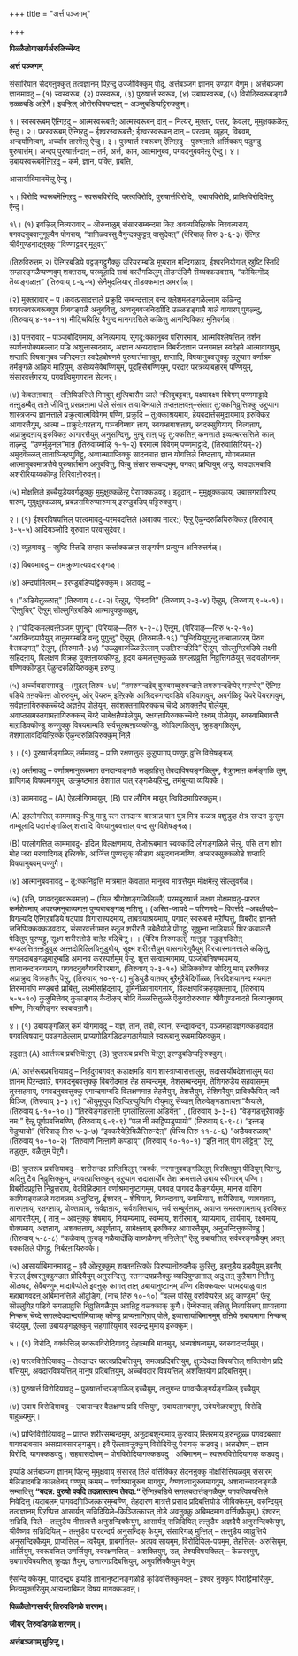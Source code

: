 +++
title = "अर्त्त पञ्जगम्"

+++


**पिळ्ळैलोगासार्यर्अरुळिच्चॆय्द**

**अर्त्त पञ्जगम्**

संसारियाऩ सेदगऩुक्कुत् तत्वज्ञानम् पिऱन्दु उज्जीविक्कुम् पोदु, अर्त्तबञ्जग ज्ञानम् उण्डाग वेणुम्। अर्त्तबञ्जग ज्ञानमावदु – (१) स्वस्वरूब, (२) परस्वरूब, (३) पुरुषार्त्त स्वरूब, (४) उबायस्वरूब, (५) विरोदिस्वरूबङ्गळै उळ्ळबडि अऱिगै। इवऱ्ऱिल् ओरॊरुविषयन्दाऩ् – अञ्जुबडिप्पट्टिरुक्कुम्।

१।  स्वस्वरूबम् ऎऩ्गिऱदु – आत्मस्वरूबत्तै; आत्मस्वरूबन् दाऩ् – नित्यर्,
    मुक्तर्, पत्तर्, केवलर्, मुमुक्षक्कळॆऩ्ऱु ऐन्दु। २।  परस्वरूबम् ऎऩ्गिऱदु – ईश्वरस्वरूबत्तै; ईश्वरस्वरूबन् दाऩ् – परत्वम्,
    व्यूहम्, विबवम्, अन्दर्यामित्वम्, अर्च्चाव तारमॆऩ्ऱु ऐन्दु। ३।  पुरुषार्त्त स्वरूबम् ऎऩ्गिऱदु – पुरुषऩाले अर्त्तिक्कप् पडुमदु
    पुरुषार्त्तम्। अन्दप् पुरुषार्त्तन्दाऩ् – तर्म, अर्त्त, काम,
    आत्मानुबव, पगवदनुबवमॆऩ्ऱु ऐन्दु। ४।  उबायस्वरूबमॆऩ्गिऱदु – कर्म, ज्ञान, पक्ति, प्रबत्ति,

 आसार्याबिमानमॆऩ्ऱु ऐन्दु।

५।  विरोदि स्वरूबमॆऩ्गिऱदु – स्वरूबविरोदि, परत्वविरोदि,
    पुरुषार्त्तविरोदि,, उबायविरोदि, प्राप्तिविरोदियॆऩ्ऱु ऐन्दु।

१\। (१) इवऱ्ऱिल् नित्यरावार् – ऒरुनाळुम् संसारसम्बन्दमा किऱ अवत्यमिऩ्ऱिक्के निरवत्यराय्, पगवदनुबवानुगूल्यैग पोगराय्, “वाऩिळवरसु वैगुन्दक्कुट्टऩ् वासुदेवऩ्” (पॆरियाऴ् तिरु ३-६-३) ऎऩ्गिऱ श्रीवैगुण्डनादऩुक्कु “विण्णाट्टवर् मूदुवर्”

(तिरुविरुत्तम् २) ऎऩ्गिऱबडिये पट्टङ्गट्टुगैक्कु उरियराम्बडि मूप्पराऩ मन्द्रिगळाय्, ईश्वरनियोगात् स्रुष्टि स्तिदि सम्हारङ्गळैप्पण्णवुम् शक्तराय्, परव्यूहादि सर्वा वस्तैगळिलुम् तॊडर्न्दडिमै सॆय्यक्कडवराय्, “कोयिल्गॊळ् तॆय्वङ्गळाऩ” (तिरुवाय् ८-६-५) सेनैमुदलियार् तॊडक्कमाऩ अमरर्गळ्।

\(२\) मुक्तरावार् – प।कवत्प्रसादत्ताले प्रक्रुदि सम्बन्दत्ताल् वन्द क्लेशमलङ्गळॆल्लाम् कऴिन्दु पगवत्स्वरूबरूबगुण विबवङ्गळै अनुबवित्तु, अव्वनुबवजनिदप्रीदि उळ्ळडङ्गामै याले वायारप् पुगऴ्न्दु, (तिरुवाय् ४-१०-११) मीट्चियिऩ्ऱि वैगुन्द मानगरत्तिले कळित्तु आनन्दिक्किऱ मुऩिवर्गळ्।

\(३\) पत्तरावार् – पाञ्जबौदिगमाय्, अनित्यमाय्, सुगदु:क्कानुबव परिगरमाय्, आत्मविश्लेषत्तिल् तर्शन स्पर्शनयोक्यमल्लाद पडि अशुत्तास्पदमाय्, अज्ञान अन्यदाज्ञान विबरीदज्ञान जनगमाऩ स्वदेहमे आत्मावागवुम्, शप्तादि विषयानुबव जनिदमाऩ स्वदेहबोषणमे पुरुषार्त्तमागवुम्, शप्तादि, विषयानुबवत्तुक्कु उऱुप्पाग वर्णाश्रम तर्मङ्गळै अऴिय माऱियुम्, असेव्यसेवैबण्णियुम्, पूदहिंसैबण्णियुम्, परदार परत्रव्याबहारम् पण्णियुम्, संसारवर्त्तगराय्, पगवत्विमुगगराऩ सेदनर्।

\(४\) केवलऩावाऩ् – तऩियिडत्तिले मिगवुम् क्षुत्पिबासैग ळाले नलिवुबट्टवऩ्, पक्ष्याबक्ष्य विवेगम् पण्णमाट्टादे तऩ्ऩुडम्बैत् ताऩे जीवित्तु प्रसन्नऩामा पोले संसार तावाक्नियाले तप्तऩाऩवऩ्–संसार तु:क्कनिव्रुत्तिक्कु उऱुप्पाग शास्त्रजन्य ज्ञानत्ताले प्रक्रुत्यात्मविवेगम् पण्णि, प्रक्रुदि – तु:क्काश्रयमाय्, हेयबदार्त्तसमुदायमाय् इरुक्किऱ आगारत्तैयुम्, आत्मा – प्रक्रुदे:परऩाय्, पञ्जविम्शग ऩाय्, स्वयम्ब्रगाशऩाय्, स्वदस्सुगियाय्, नित्यऩाय्, अप्राक्रुदऩाय् इरुक्किऱ आगारत्तैयुम् अनुसन्दित्तु, मुऩ्बु ताऩ् पट्ट तु:क्कत्तिऩ् कनत्ताले इव्वल्बरसत्तिले काल् ताऴ्न्दु, “उणर्मुऴुनल”माऩ (तिरुवाय्मॊऴि १-१-२) परमात्म विवेगम् पण्णमाट्टादे, (तिरुवासिरियम्-२) अमुदवॆळ्ळत् ताऩाञ्जिऱप्पुविट्टु, अव्वात्मप्राप्तिक्कु सादनमाऩ ज्ञान योगत्तिले निष्टऩाय्, योगबलमाऩ आत्मानुबवमात्रत्तैये पुरुषार्त्तमाग अनुबवित्तु, पिऩ्बु संसार सम्बन्दमुम्, पगवत् प्राप्तियुम् अऱ्ऱु, यावदात्मबावि अशरीरियाय्क्कॊण्डु तिरिवाऩॊरुवऩ्।

\(५\) मोक्षत्तिले इच्चैयुडैयवर्गळुक्कु मुमुक्षुक्कळॆऩ्ऱु पेरागक्कडवदु। इदुदाऩ् – मुमुक्षुक्कळाय्, उबासगरायिरुप् पारुम्, मुमुक्षुक्कळाय्, प्रबन्नरायिरुप्पारुमाय् इरण्डुबडिप् पट्टिरुक्कुम्।

२।  \(१\) ईश्वरविषयत्तिल् परत्वमावदु–परमबदत्तिले (अवाक्य नादर:) ऎऩ्ऱु
    ऎऴुन्दरुळियिरुक्किऱ (तिरुवाय् ३-५-५) आदियञ्जोदि युरुवाऩ परवासुदेवर्।

 (२) व्यूहमावदु – स्रुष्टि स्तिदि सम्हार कर्त्ताक्कळाऩ सङ्गर्षण प्रत्युम्न अनिरुत्तर्गळ्।

 (३) विबवमावदु – रामक्रुष्णात्यवदारङ्गळ्।

 (४) अन्दर्यामित्वम् – इरण्डुबडिप्पट्टिरुक्कुम्। अदावदु –

 १।”अडियेऩुळ्ळाऩ्” (तिरुवाय् ८-८-२) ऎऩ्ऱुम्, “ऎऩदावि” (तिरुवाय् २-३-४) ऎऩ्ऱुम्, (तिरुवाय् ९-५-१)। “ऎऩ्ऩुयिर्” ऎऩ्ऱुम् सॊल्लुगिऱबडिये आत्मावुक्कुळ्ळुम्,

 २।”पोदिऱ्कमलवऩ्ऩॆञ्जम् पुगुन्दु” (पॆरियाऴ्—तिरु ५-२-८) ऎऩ्ऱुम्, (पॆरियाऴ्—तिरु ५-२-१०) “अरविन्दप्पावैयुम् ताऩुमगम्बडि वन्दु पुगुन्दु” ऎऩ्ऱुम्, (तिरुमालै-१६) “पुन्दियिऱ्पुगुन्दु तऩ्बालादरम् पॆरुग वैत्तवऴगऩ्” ऎऩ्ऱुम्, (तिरुमालै-३४) “उळ्ळुवारुळ्ळिऱ्ऱॆल्लाम् उडऩिरुन्दऱिदि” ऎऩ्ऱुम्, सॊल्लुगिऱबडिये लक्ष्मी सहिदऩाय्, विलक्षण विक्रह युक्तऩाय्क्कॊण्डु, ह्रुदय कमलत्तुक्कुळ्ळे सगलप्रव्रुत्ति निव्रुत्तिगळैयुम् सदावलोगनम् पण्णिक्कॊण्डुम् ऎऴुन्दरुळियिरुक्कुम् इरुप्पु।

 (५) अर्च्चावदारमावदु – (मुदल् तिरुव-४४) “तमरुगन्ददॆव् वुरुवमव्वुरुवन्दाऩे तमरुगन्ददॆप्पेर् मऱ्ऱप्पेर्” ऎऩ्गिऱ पडिये तऩक्कॆऩ्ऩ ओरुरुवुम्, ओर् पॆयरुम् इऩ्ऱिक्के आश्रिदरुगन्दवडिवे वडिवागवुम्, अवर्गळिट्ट पॆयरे पॆयरागवुम्, सर्वज्ञऩायिरुक्कच्चॆय्दे अज्ञऩैप् पोलेयुम्, सर्वशक्तऩायिरुक्कच् चॆय्दे अशक्तऩैप् पोलेयुम्, अवाप्तसमस्तगामऩायिरुक्कच् चॆय्दे साबेक्षऩैप्पोलेयुम्, रक्षगऩायिरुक्कच्चॆय्दे रक्ष्यम् पोलेयुम्, स्वस्वामिबावत्तै माऱाडिक्कॊण्डु कण्णुक्कु विषयमाम्बडि सर्वसुलबऩाय्क्कॊण्डु, कोयिल्गळिलुम्, क्रुहङ्गळिलुम्, तेशगालावदियिऩ्ऱिक्के ऎऴुन्दरुळियिरुक्कुम् निलै।

३।  \(१\) पुरुषार्त्तङ्गळिल् तर्ममावदु – प्राणि रक्षणत्तुक् कुऱुप्पागप्
    पण्णुम् व्रुत्ति विसेषङ्गळ्,

 (२) अर्त्तमावदु – वर्णाश्रमानुरूबमाग तनदान्यङ्गळै सङ्ग्रहित्तु तेवदाविषयङ्गळिलुम्, पैत्रुगमाऩ कर्मङ्गळि लुम्, प्राणिगळ् विषयमागवुम्, उत्क्रुष्टमाऩ तेशगाल पात् रङ्गळैयऱिन्दु, तर्मबुत्त्या व्ययिक्कै।

 (३) काममावदु – (A) ऐहलौगिगमायुम्, (B) पार लौगिग मायुम् त्विविदमायिरुक्कुम्।

 (A) इहलोगत्तिल् काममावदु-पित्रु मात्रु रत्न तनदान्य वस्त्रान्न पान पुत्र मित्र कळत्र पशुक्रुह क्षेत्र सन्दन कुसुम ताम्बूलादि पदार्त्तङ्गळिल् शप्तादि विषयानुबवत्ताल् वन्द सुगविशेषङ्गळ्।

 (B) परलोगत्तिल् काममावदु- इदिल् विलक्षणमाय्, तेजोरूबमाऩ स्वर्क्कादि लोगङ्गळिले सॆऩ्ऱु, पसि ताग शोग मोह जरा मरणादिगळ् इऩ्ऱिक्के, आर्जित्त पुण्यत्तुक् कीडाग अम्रुदबानम्बण्णि, अप्सरस्सुक्कळोडे शप्तादि विषयानुबवम् पण्णुगै।

 (४) आत्मानुबवमावदु – तु:क्कनिव्रुत्ति मात्रमाऩ केवलात् मानुबव मात्रत्तैयुम् मोक्षमॆऩ्ऱु सॊल्लुवर्गळ्।

 (५) (इऩि, पगवदनुबवरूबमाऩ) – (सिल श्रीगोशङ्गळिलिल्लै) परमबुरुषार्त्त लक्षण मोक्षमावदु–प्रारप्त कर्मशेषमाय् अवश्यमनुबाव्यमाऩ पुण्यबाबङ्गळ् नशित्तु। (अस्ति-जायदे – परिणमदे – विवर्त्तदे –अबक्षीयदे–विगल्यदि ऎऩ्गिऱबडिये षट्पाव विगारास्पदमाय्, ताबत्रयाश्रयमाय्, पगवत् स्वरूबत्तै मऱैप्पित्तु, विबरीद ज्ञानत्तै जनिप्पिक्कक्कडवदाय्, संसारवर्त्तगमाऩ स्तूल शरीरत्तै उबेक्षैयोडे पॊगट्टु, सुषुम्ना नाडियाले शिर:कबालत्तै पेदित्तुप् पुऱप्पट्टु, सूक्ष्म शरीरत्तोडे वाऩेऱ वऴिबॆऱ्ऱु। । (पॆरिय तिरुमडल्) मऩ्ऩुङ् गडुङ्गदिरोऩ् मण्डलत्तिऩऩ्ऩडुवुळ् अऩ्ऩदोरिल्लियिऩूडुबोय्, सूक्ष्म शरीरत्तैयुम् वासनारेणुवैयुम् विरजास्नानत्ताले कऴित्तु, सगलदाबङ्गळुमाऱुम्बडि अमानव करस्पर्शमुम् पॆऱ्ऱु, शुत्त सत्वात्मगमाय्, पञ्जोबनिषण्मयमाय्, ज्ञानानन्दजनगमाय्, पगवदनुबवैगबरिगरमाय्, (तिरुवाय् २-३-१०) ऒळिक्कॊण्ड सोदियु माय् इरुक्किऱ अप्राक्रुद विक्रहत्तैप् पॆऱ्ऱु, (तिरुवाय् १०-९-८) मुडियुडै वाऩवर् मुऱैमुऱैयॆदिर्गॊळ्ळ, निरदिशयानन्द मयमाऩ तिरुमामणि मण्डबत्तै प्राबित्तु, लक्ष्मीसहिदऩाय्, पूमिनीळानायगऩाय्, विलक्षणविक्रहयुक्तऩाय्, (तिरुवाय् ५-५-१०) कुऴुमित्तेवर् कुऴाङ्गळ् कैदॊऴच् चोदि वॆळ्ळत्तिऩुळ्ळे ऎऴुवदोरुरुवाऩ श्रीवैगुण्डनादऩै नित्यानुबवम् पण्णि, नित्यगिङ्गर स्वबावऩागै।

४।  \(१\) उबायङ्गळिल् कर्म योगमावदु – यज्ञ, तान, तबो, त्यान,
    सन्द्यावन्दन, पञ्जमहायज्ञगक्कडवदाऩ पगवत्विषयानु पवङ्गळॆल्लाम्
    प्राप्यगोडिगडिदङ्गळागैयाले स्वरूबानु रूबमायिरुक्कुम्।

 इदुदाऩ् (A) आर्त्तरूब प्रबत्तियॆऩ्ऱुम्, (B) त्रुप्तरूब प्रबत्ति
यॆऩ्ऱुम् इरण्डुबडिप्पट्टिरुक्कुम्।

 (A) आर्त्तरूबप्रबत्तियावदु – निर्हेदुगबगवत् कडाक्षमडि याग शास्त्राप्यासत्तालुम्, सदासार्योबदेशत्तालुम् यदा ज्ञानम् पिऱन्दवाऱे, पगवदनुबवत्तुक्कु विबरीदमाऩ तेह सम्बन्दमुम्, तेशसम्बन्दमुम्, तेशिगरुडैय सहवासमुम् तुस्सहमाय्, पगवदनुबवत्तुक्कु एगान्दमाम्बडि विलक्षणमाऩ तेहत्तैयुम्, तेशत्तैयुम्, तेशिगरैयुम् प्राबिक्कैयिल् त्वरै विञ्जि, (तिरुवाय् ३-३।९) “ऒयुमूप्पुप् पिऱप्पिऱप्पुप्पिणि वीयुमाऱु सॆय्वाऩ् तिरुवेङ्गडत्तायऩा”कैयाले, (तिरुवाय् ६-१०-१०।) “तिरुवेङ्गडत्ताऩे! पुगलॊऩ्ऱिल्ला अडियेऩ्” , (तिरुवाय् ३-३-६) “वेङ्गडत्तुऱैवार्क्कु नम:” ऎऩ्ऱु पूर्णप्रबत्तिबण्णि, (तिरुवाय् ६-९-९) “पल नी काट्टिप्पडुप्पायो” (तिरुवाय् ६-९-८) “इऩ्ऩङ् गॆडुप्पायो” (पॆरियाऴ् तिरु ५-३-७) “इक्करैयेऱियिळैत्तिरुन्देऩ्” (पॆरिय तिरु ११-८-६) ”अडैयवरुळाय्” (तिरुवाय् १०-१०-२) ”तिरुवाणै निऩ्ऩाणै कण्डाय्” (तिरुवाय् १०-१०-१) “इऩि नाऩ् पोग लॊट्टेऩ्” ऎऩ्ऱु तडुत्तुम्, वळैत्तुम् पॆऱुगै।

 (B) त्रुप्तरूब प्रबत्तियावदु – शरीरान्दर प्राप्तियिलुम् स्वर्क्क, नरगानुबवङ्गळिलुम् विरक्तियुम् पीदियुम् पिऱन्दु, अदिऩु टैय निव्रुत्तिक्कुम्, पगवत्प्राप्तिक्कुम् उऱुप्पाग सदासार्योब तेश क्रमत्ताले उबाय स्वीगारम् पण्णि। विबरीदप्रव्रुत्ति निव्रुत्तराय्, वेदविहिदमाऩ वर्णाश्रमानुष्टागमुम्, पगवत् पागवद कैङ्गर्यमुम्, मानस वासिग कायिगङ्गळाले यदाबलम् अनुष्टित्तु, ईश्वरऩ् – शेषियाय्, नियन्दावाय्, स्वामियाय्, शरीरियाय्, व्याबगऩाय्, तारगऩाय्, रक्षगऩाय्, पोक्तावाय्, सर्वज्ञऩाय्, सर्वशक्तियाय्, सर्व सम्बूर्णऩाय्, अवाप्त समस्तगामऩाय् इरुक्किऱ आगारत्तैयुम्, ( ताऩ् – अवऩुक्कु शेषमाय्, नियाम्यमाय्, स्वम्माय्, शरीरमाय्, व्याप्यमाय्, तार्यमाय्, रक्ष्यमाय्, पोक्यमाय्, अज्ञऩाय्, अशक्तऩाय्, अबूर्णऩाय्, साबेक्षऩाय् इरुक्किऱ आगारत्तैयुम्, अनुसन्दित्तुक्कॊण्डु ) (तिरुवाय् ५-८-८) “कळैवाय् तुऩ्बङ् गळैयादॊऴि वाय्गळैगण् मऱ्ऱिलेऩ्” ऎऩ्ऱु उबायत्तिल् सर्वबरङ्गळैयुम् अवऩ् पक्कलिले पॊगट्टु, निर्बरऩायिरुक्कै।

 (५) आसार्याबिमानमावदु – इवै ऒऩ्ऱुक्कुम् शक्तऩऩ्ऱिक्के यिरुप्पाऩॊरुवऩैक् कुऱित्तु, इवऩुडैय इऴवैयुम्,इवऩैप् पॆऱ्ऱाल् ईश्वरऩुक्कुण्डाऩ प्रीदियैयुम् अनुसन्दित्तु, स्तनन्दयप्रजैक्कु व्यादियुण्डाऩाल् अदु तऩ् कुऱैयाग निऩैत्तु ऒळषद, सेवैबण्णुम् मादावैप्पोले इवऩुक् कागत् ताऩ् उबायानुष्टानम् पण्णि रक्षिक्कवल्ल परमदयाळु वाऩ महाबागवदऩ् अबिमानत्तिले ऒदुङ्गि, (नाच् तिरु १०-१०) “वल्ल परिसु वरुविप्परेल् अदु काण्डुम्” ऎऩ्ऱु सॊल्लुगिऱ पडिये सगलप्रव्रुत्ति निव्रुत्तिगळैयुम् अवऩिट्ट वऴक्काक् कुगै। ऎम्बॆरुमाऩ् तऩित्तु नित्यसित्तप् प्राप्यऩागा निऱ्कच् चॆय्दे सगलदेवदान्दर्यामियाय्क् कॊण्डु प्राप्यऩागिऱाप् पोले, इव्वासार्याबिमानमुम् तऩिये उबायमागा निऱ्कच् चॆय्देयुम्, ऎल्ला उबायङ्गळुक्कुम् सहगारियुमाय् स्वदन्द्र मुमाय् इरुक्कुम्।

५।  \(१\) विरोदि, वर्क्कत्तिल् स्वरूबविरोदियावदु तेहात्माबि मानमुम्,
    अन्यशेषत्वमुम्, स्वस्वादन्दर्यमुम्।

 (२) परत्वविरोदियावदु – तेवदान्दर परत्वप्रदिबत्तियुम्, समत्वप्रदिबत्तियुम्, क्षुत्रदेवदा विषयत्तिल् शक्तियोग प्रदि पत्तियुम्, अवदारविषयत्तिल् मानुष प्रदिबत्तियुम्, अर्च्चावदार विषयत्तिल् अशक्तियोग प्रदिबत्तियुम्।

 (३) पुरुषार्त्त विरोदियावदु – पुरुषार्त्तान्दरङ्गळिल् इच्चैयुम्, ताऩुगन्द पगवत्कैङ्गर्यङ्गळिल् इच्चैयुम्

 (४) उबाय विरोदियावदु – उबायान्दर वैलक्षण्य प्रदि पत्तियुम्, उबायलागवमुम्, उबेयगॆळरवमुम्, विरोदि पाहुळ्यमुम्।

 (५) प्राप्तिविरोदियावदु – प्रारप्त शरीरसम्बन्दमुम्, अनुदाबशून्यमाय् कुरुवाय् स्तिरमाय् इरुन्दुळ्ळ पगवदबसार पागवदाबसार असह्याबसारङ्गळुम्। इवै ऎल्लावऱ्ऱुक्कुम् विरोदियॆऩ्ऱु पेरागक् कडवदु। अन्नदोषम् – ज्ञान विरोदि, यागक्कडवदु। सहवासदोषम् – पोगविरोदियागक्कडवदु। अबिमानम् – स्वरूबविरोदियागक् कडवदु।

इप्पडि अर्त्तबञ्जग ज्ञानम् पिऱन्दु मुमुक्षवाय् संसारत् तिले वर्त्तिक्किऱ सेदनऩुक्कु मोक्षसित्तियळवुम् संसारम् मेलिडादबडि कालक्षेबम् पण्णुम् क्रमम् – वर्णाश्रमानुरूब मागवुम्, वैष्णवत्वानुरूबमागवुम्, अशनाच्चादनङ्गळै सम्बादित्तु **“यदन्न: पुरुषो पवदि तदन्नास्तस्य तेवदा:“** ऎऩ्गिऱबडिये सगलबदार्त्तङ्गळैयुम् पगवत्विषयत्तिले निवेदित्तु (यदाबलम् पागवदगिञ्जित्कारमुम्बण्णि, तेहदारण मात्रत्तै प्रसाद प्रदिबत्तियोडे जीविक्कैयुम्, वरुन्दियुम् तत्वज्ञानम् पिऱप्पित्त आसार्यऩ् सन्निदियिले–किञ्जित्कारत् तोडे अवऩुक्कु अबिमदमाग वर्त्तिक्कैयुम्,) ईश्वरऩ् सन्निदि, यिले – तऩ्ऩुडैय नीसत्वत्तै अनुसन्दिक्कैयुम्, आसार्यऩ् सन्निदियिल् तऩ्ऩुडैय अज्ञदैयै अनुसन्दिक्कैयुम्, श्रीवैष्णव सन्निदियिल् – तऩ्ऩुडैय पारदन्दर्य अनुसन्दिक् कैयुम्, संसारिगळ् मुऩ्ऩिल् – तऩ्ऩुडैय व्याव्रुत्तियै अनुसन्दिक्कैयुम्, प्राप्यत्तिल् – त्वरैयुम्, प्राबगत्तिल्- अत्यव सायमुम्, विरोदियिल्-पयमुम्, तेहत्तिल्- अरुसियुम्, आर्त्तियुम्, स्वरूबत्तिल् उणर्त्तियुम्, स्वरक्षणत्तिल् – अशक्तियुम्, उत्, तेश्यविषयक्तिल् – कॆळरवमुम्, उबगारविषयत्तिल् क्रुदज्ञ तैयुम्, उत्तारगप्रदिबत्तियुम्, अनुवर्त्तिक्कैयुम् वेणुम्

ऎसन्दि क्कैयुम्, पारदन्द्र्य इप्पडि ज्ञानानुष्टानङ्गळोडे कूडिवर्त्तिक्कुमवऩ् – ईश्वर ऩुक्कुप् पिराट्टिमारिलुम्, नित्यमुक्तरिलुम् अत्यन्दाबिमद विषय मागक्कडवऩ्।

**पिळ्ळैलोगासार्यर् तिरुवडिगळे शरणम्।**

**जीयर् तिरुवडिगळे शरणम्।**

**अर्त्तबञ्जगम् मुऱ्ऱिऱ्ऱु।**

